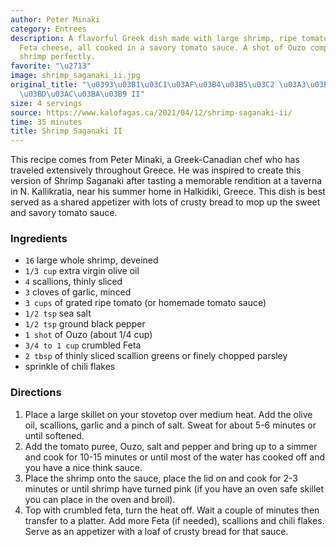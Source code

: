 ```yaml
---
author: Peter Minaki
category: Entrees
description: A flavorful Greek dish made with large shrimp, ripe tomatoes, and quality
  Feta cheese, all cooked in a savory tomato sauce. A shot of Ouzo complements the
  shrimp perfectly.
favorite: "\u2713"
image: shrimp_saganaki_ii.jpg
original_title: "\u0393\u03B1\u03C1\u03AF\u03B4\u03B5\u03C2 \u03A3\u03B1\u03B3\u03B1\
  \u03BD\u03AC\u03BA\u03B9 II"
size: 4 servings
source: https://www.kalofagas.ca/2021/04/12/shrimp-saganaki-ii/
time: 35 minutes
title: Shrimp Saganaki II
---
```

This recipe comes from Peter Minaki, a Greek-Canadian chef who has traveled extensively throughout Greece. He was inspired to create this version of Shrimp Saganaki after tasting a memorable rendition at a taverna in N. Kallikratia, near his summer home in Halkidiki, Greece. This dish is best served as a shared appetizer with lots of crusty bread to mop up the sweet and savory tomato sauce.

### Ingredients

* `16` large whole shrimp, deveined
* `1/3 cup` extra virgin olive oil
* `4` scallions, thinly sliced
* `3` cloves of garlic, minced
* `3 cups` of grated ripe tomato (or homemade tomato sauce)
* `1/2 tsp` sea salt
* `1/2 tsp` ground black pepper
* `1 shot` of Ouzo (about 1/4 cup)
* `3/4 to 1 cup` crumbled Feta
* `2 tbsp` of thinly sliced scallion greens or finely chopped parsley
* sprinkle of chili flakes

### Directions

1. Place a large skillet on your stovetop over medium heat. Add the olive oil, scallions, garlic and a pinch of salt. Sweat for about 5-6 minutes or until softened.
2. Add the tomato puree, Ouzo, salt and pepper and bring up to a simmer and cook for 10-15 minutes or until most of the water has cooked off and you have a nice think sauce.
3. Place the shrimp onto the sauce, place the lid on and cook for 2-3 minutes or until shrimp have turned pink (if you have an oven safe skillet you can place in the oven and broil).
4. Top with crumbled feta, turn the heat off. Wait a couple of minutes then transfer to a platter. Add more Feta (if needed), scallions and chili flakes. Serve as an appetizer with a loaf of crusty bread for that sauce.